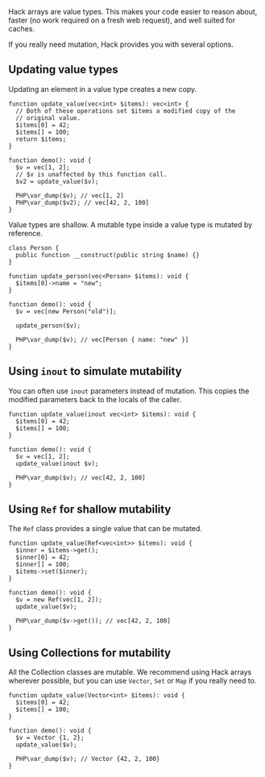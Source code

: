 Hack arrays are value types. This makes your code easier to reason
about, faster (no work required on a fresh web request), and well
suited for caches.

If you really need mutation, Hack provides you with several options.

## Updating value types

Updating an element in a value type creates a new copy.

``` Hack
function update_value(vec<int> $items): vec<int> {
  // Both of these operations set $items a modified copy of the
  // original value.
  $items[0] = 42;
  $items[] = 100;
  return $items;
}

function demo(): void {
  $v = vec[1, 2];
  // $v is unaffected by this function call.
  $v2 = update_value($v);
  
  PHP\var_dump($v); // vec[1, 2]
  PHP\var_dump($v2); // vec[42, 2, 100]
}
```

Value types are shallow. A mutable type inside a value type is mutated
by reference.

``` Hack
class Person {
  public function __construct(public string $name) {}
}

function update_person(vec<Person> $items): void {
  $items[0]->name = "new";
}

function demo(): void {
  $v = vec[new Person("old")];
  
  update_person($v);
  
  PHP\var_dump($v); // vec[Person { name: "new" }]
}
```

## Using `inout` to simulate mutability

You can often use `inout` parameters instead of mutation. This copies
the modified parameters back to the locals of the caller.

``` Hack
function update_value(inout vec<int> $items): void {
  $items[0] = 42;
  $items[] = 100;
}

function demo(): void {
  $v = vec[1, 2];
  update_value(inout $v);

  PHP\var_dump($v); // vec[42, 2, 100]
}
```

## Using `Ref` for shallow mutability

The `Ref` class provides a single value that can be mutated.

``` Hack
function update_value(Ref<vec<int>> $items): void {
  $inner = $items->get();
  $inner[0] = 42;
  $inner[] = 100;
  $items->set($inner);
}

function demo(): void {
  $v = new Ref(vec[1, 2]);
  update_value($v);

  PHP\var_dump($v->get()); // vec[42, 2, 100]
}

```

## Using Collections for mutability

All the Collection classes are mutable. We recommend using Hack arrays
wherever possible, but you can use `Vector`, `Set` or `Map` if you
really need to.

``` Hack
function update_value(Vector<int> $items): void {
  $items[0] = 42;
  $items[] = 100;
}

function demo(): void {
  $v = Vector {1, 2};
  update_value($v);

  PHP\var_dump($v); // Vector {42, 2, 100}
}
```
